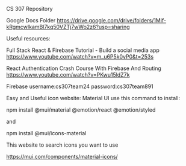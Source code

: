 CS 307 Repository

Google Docs Folder
https://drive.google.com/drive/folders/1Mif-kRgmcwIkamBl7kq50VZTj7wWo2z6?usp=sharing

Useful resources:

Full Stack React & Firebase Tutorial - Build a social media app
https://www.youtube.com/watch?v=m_u6P5k0vP0&t=253s 

React Authentication Crash Course With Firebase And Routing
https://www.youtube.com/watch?v=PKwu15ldZ7k

Firebase 
username:cs307team24
password:cs307team891

Easy and Useful icon website: Material UI use this command to install:

npm install @mui/material @emotion/react @emotion/styled

and

npm install @mui/icons-material

This website to search icons you want to use

https://mui.com/components/material-icons/
